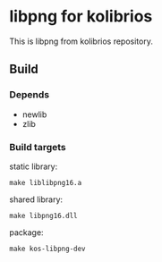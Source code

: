 # libpng for kolibrios

This is libpng from kolibrios repository.

## Build

### Depends

+ newlib
+ zlib

### Build targets

static library:
```
make liblibpng16.a
```

shared library:
```
make libpng16.dll
```

package:
```
make kos-libpng-dev
```
